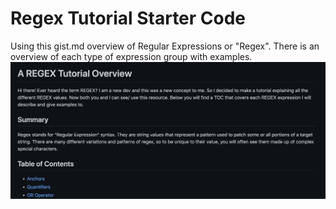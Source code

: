 # Regex Tutorial Starter Code

Using this gist.md overview of Regular Expressions or "Regex". There is an overview of each type of expression group with examples. 
![screenshot](/Assets/regex.png)